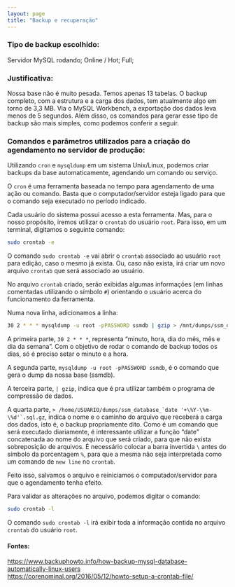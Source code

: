 ```yaml
---
layout: page
title: "Backup e recuperação"
---
```


### Tipo de backup escolhido:

Servidor MySQL rodando; Online / Hot; Full;

### Justificativa:

Nossa base não é muito pesada. Temos apenas 13 tabelas. O backup completo, com a estrutura e a carga dos dados, tem atualmente algo em torno de 3,3 MB. Via o MySQL Workbench, a exportação dos dados leva menos de 5 segundos. Além disso, os comandos para gerar esse tipo de backup são mais simples, como podemos conferir a seguir.

### Comandos e parâmetros utilizados para a criação do agendamento no servidor de produção:

Utilizando `cron` e `mysqldump` em um sistema Unix/Linux, podemos criar backups da base automaticamente, agendando um comando ou serviço.  

O `cron` é uma ferramenta baseada no tempo para agendamento de uma ação ou comando. Basta que o computador/servidor esteja ligado para que o comando seja executado no período indicado.  

Cada usuário do sistema possui acesso a esta ferramenta. Mas, para o nosso propósito, iremos utilizar o `crontab` do usuário `root`. Para isso, em um terminal, digitamos o seguinte comando:  

```bash
sudo crontab -e
```

O comando `sudo crontab -e` vai abrir o `crontab` associado ao usuário `root` para edição, caso o mesmo já exista. Ou, caso não exista, irá criar um novo arquivo `crontab` que será associado ao usuário.  

No arquivo `crontab` criado, serão exibidas algumas informações (em linhas comentadas utilizando o símbolo `#`) orientando o usuário acerca do funcionamento da ferramenta.  

Numa nova linha, adicionamos a linha:  

```bash
30 2 * * * mysqldump -u root -pPASSWORD ssmdb | gzip > /mnt/dumps/ssm_database_`date '+\%Y-\%m-\%d'`.sql.gz
```

A primeira parte, `30 2 * * *`, representa “minuto, hora, dia do mês, mês e dia da semana”. Com o objetivo de rodar o comando de backup todos os dias, só é preciso setar o minuto e a hora.  

A segunda parte, `mysqldump -u root -pPASSWORD ssmdb`, é o comando que gera o dump da nossa base (ssmdb).  

A terceira parte, `| gzip`, indica que é pra utilizar também o programa de compressão de dados.  

A quarta parte, ```> /home/USUARIO/dumps/ssm_database_`date '+\%Y-\%m-\%d'`.sql.gz```, indica o nome e o caminho do arquivo que receberá a carga dos dados, isto é, o backup propriamente dito. Como é um comando que será executado diariamente, é interessante utilizar a função “date” concatenada ao nome do arquivo que será criado, para que não exista sobreposição de arquivos. É necessário colocar a barra invertida `\` antes do símbolo da porcentagem `%`, para que a mesma não seja interpretada como um comando de `new line` no `crontab`.  

Feito isso, salvamos o arquivo e reiniciamos o computador/servidor para que o agendamento tenha efeito.  

Para validar as alterações no arquivo, podemos digitar o comando:  

```bash
sudo crontab -l
```

O comando `sudo crontab -l` irá exibir toda a informação contida no arquivo `crontab` do usuário `root`.  

#### Fontes:  
<https://www.backuphowto.info/how-backup-mysql-database-automatically-linux-users>  
<https://corenominal.org/2016/05/12/howto-setup-a-crontab-file/>